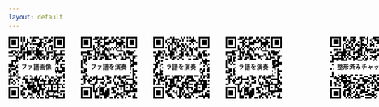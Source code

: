 ```yaml
---
layout: default
---
```


<div class="print-only">
  <div style="display: flex; justify-content: flex-start; gap: 32px;">
    <img src="fa-score.qrcode.png" alt="">
    <img src="fa-play.qrcode.png" alt="">
    <img src="la-score.qrcode.png" alt="">
    <img src="la-play.qrcode.png" alt="">
    <img src="fa.xml" alt="">
    <img src="la.xml" alt="">
    <img src="enharmonic-chat.qrcode.png" alt="">
  </div>
</div>
